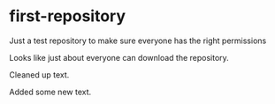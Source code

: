 # first-repository
Just a test repository to make sure everyone has the right permissions

Looks like just about everyone can download the repository.

Cleaned up text.

Added some new text. 